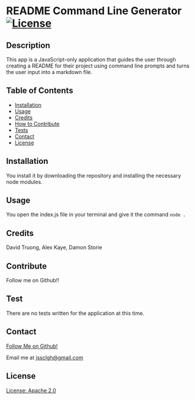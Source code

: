# README Command Line Generator [![License](https://img.shields.io/badge/License-Apache_2.0-blue.svg)](https://opensource.org/licenses/Apache-2.0)

  ## Description
  
This app is a JavaScript-only application that guides the user through creating a README for their project using command line prompts and turns the user input into a markdown file.
  
  ## Table of Contents
  
  - [Installation](#installation)
  - [Usage](#usage)
  - [Credits](#credits)
  - [How to Contribute](#contribute)
  - [Tests](#test)
  - [Contact](#contact)
  - [License](#license)
  
  ## Installation
  
  You install it by downloading the repository and installing the necessary node modules.
  
  ## Usage

  You open the index.js file in your terminal and give it the command `node .`

  ## Credits
  
  David Truong, Alex Kaye, Damon Storie

  ## Contribute

  Follow me on Github!!

  ## Test

  There are no tests written for the application at this time.

  ## Contact

  [Follow Me on Github!](https://www.github.com/distractabee)

  Email me at <jssclgh@gmail.com>
  
  ## License
  
  [License: Apache 2.0](https://opensource.org/licenses/Apache-2.0)
